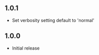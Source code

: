 <!-- https://developers.home-assistant.io/docs/add-ons/presentation#keeping-a-changelog -->

## 1.0.1

- Set verbosity setting default to 'normal'

## 1.0.0

- Initial release
